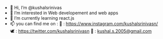 - 👋 Hi, I’m @kushalsrinivas
- 👀 I’m interested in Web developement and web apps
- 🌱 I’m currently learning react.js
- 📫 you can find me on : 
    📸 : https://www.instagram.com/kushalsrinivasn/
    🕊 : https://twitter.com/kushalsrinivasn
    💌 : kushal.s.2005@gmail.com


<!---
kushalsrinivas/kushalsrinivas is a ✨ special ✨ repository because its `README.md` (this file) appears on your GitHub profile.
You can click the Preview link to take a look at your changes.
--->
